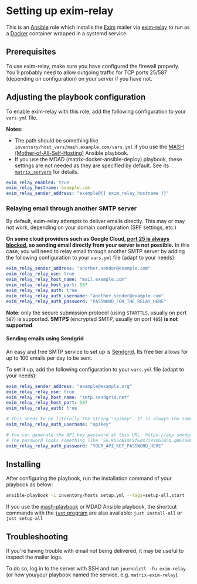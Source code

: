 <!--
SPDX-FileCopyrightText: 2018 - 2024 Slavi Pantaleev
SPDX-FileCopyrightText: 2019 Eduardo Beltrame
SPDX-FileCopyrightText: 2020 - 2025 MDAD project contributors
SPDX-FileCopyrightText: 2024 - 2025 Suguru Hirahara

SPDX-License-Identifier: AGPL-3.0-or-later
-->

# Setting up exim-relay

This is an [Ansible](https://www.ansible.com/) role which installs the [Exim](https://www.exim.org/) mailer via [exim-relay](https://github.com/devture/exim-relay) to run as a [Docker](https://www.docker.com/) container wrapped in a systemd service.

## Prerequisites

To use exim-relay, make sure you have configured the firewall properly. You'll probably need to allow outgoing traffic for TCP ports 25/587 (depending on configuration) on your server if you have not.

## Adjusting the playbook configuration

To enable exim-relay with this role, add the following configuration to your `vars.yml` file.

**Notes**:
- The path should be something like `inventory/host_vars/mash.example.com/vars.yml` if you use the [MASH (Mother-of-All-Self-Hosting)](https://github.com/mother-of-all-self-hosting/mash-playbook) Ansible playbook.
- If you use the MDAD (matrix-docker-ansible-deploy) playbook, these settings are not needed as they are specified by default. See its [`matrix_servers`](https://github.com/spantaleev/matrix-docker-ansible-deploy/blob/master/group_vars/matrix_servers) for details.

```yaml
exim_relay_enabled: true
exim_relay_hostname: example.com
exim_relay_sender_address: "example@{{ exim_relay_hostname }}"
```

### Relaying email through another SMTP server

By default, exim-relay attempts to deliver emails directly. This may or may not work, depending on your domain configuration (SPF settings, etc.)

**On some cloud providers such as Google Cloud, [port 25 is always blocked](https://cloud.google.com/compute/docs/tutorials/sending-mail/), so sending email directly from your server is not possible.** In this case, you will need to relay email through another SMTP server by adding the following configuration to your `vars.yml` file (adapt to your needs):

```yaml
exim_relay_sender_address: "another.sender@example.com"
exim_relay_relay_use: true
exim_relay_relay_host_name: "mail.example.com"
exim_relay_relay_host_port: 587
exim_relay_relay_auth: true
exim_relay_relay_auth_username: "another.sender@example.com"
exim_relay_relay_auth_password: "PASSWORD_FOR_THE_RELAY_HERE"
```

**Note**: only the secure submission protocol (using `STARTTLS`, usually on port `587`) is supported. **SMTPS** (encrypted SMTP, usually on port `465`) **is not supported**.

#### Sending emails using Sendgrid

An easy and free SMTP service to set up is [Sendgrid](https://sendgrid.com/). Its free tier allows for up to 100 emails per day to be sent.

To set it up, add the following configuration to your `vars.yml` file (adapt to your needs):

```yaml
exim_relay_sender_address: "example@example.org"
exim_relay_relay_use: true
exim_relay_relay_host_name: "smtp.sendgrid.net"
exim_relay_relay_host_port: 587
exim_relay_relay_auth: true

# This needs to be literally the string "apikey". It is always the same for Sendgrid.
exim_relay_relay_auth_username: "apikey"

# You can generate the API key password at this URL: https://app.sendgrid.com/settings/api_keys
# The password looks something like `SG.955oW1mLSfwds7i9Yd6IA5Q.q8GTaB8q9kGDzasegdG6u95fQ-6zkdwrPP8bOeuI`.
exim_relay_relay_auth_password: "YOUR_API_KEY_PASSWORD_HERE"
```

## Installing

After configuring the playbook, run the installation command of your playbook as below:

```sh
ansible-playbook -i inventory/hosts setup.yml --tags=setup-all,start
```

If you use the [mash-playbook](https://github.com/mother-of-all-self-hosting/mash-playbook) or MDAD Ansible playbook, the shortcut commands with the [`just` program](https://github.com/spantaleev/matrix-docker-ansible-deploy/blob/master/docs/just.md) are also available: `just install-all` or `just setup-all`

## Troubleshooting

If you're having trouble with email not being delivered, it may be useful to inspect the mailer logs.

To do so, log in to the server with SSH and run `journalctl -fu exim-relay` (or how you/your playbook named the service, e.g. `matrix-exim-relay`).
